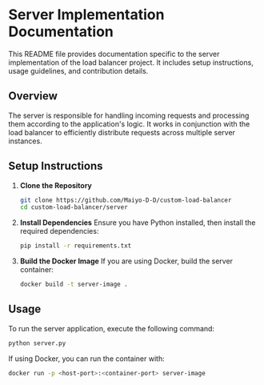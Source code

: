 # Server Implementation Documentation

This README file provides documentation specific to the server implementation of the load balancer project. It includes setup instructions, usage guidelines, and contribution details.

## Overview

The server is responsible for handling incoming requests and processing them according to the application's logic. It works in conjunction with the load balancer to efficiently distribute requests across multiple server instances.

## Setup Instructions

1. **Clone the Repository**
   ```bash
   git clone https://github.com/Maiyo-D-D/custom-load-balancer
   cd custom-load-balancer/server
   ```

2. **Install Dependencies**
   Ensure you have Python installed, then install the required dependencies:
   ```bash
   pip install -r requirements.txt
   ```

3. **Build the Docker Image**
   If you are using Docker, build the server container:
   ```bash
   docker build -t server-image .
   ```

##  Usage

To run the server application, execute the following command:
```bash
python server.py
```

If using Docker, you can run the container with:
```bash
docker run -p <host-port>:<container-port> server-image
```